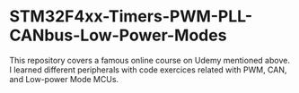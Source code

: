 # STM32F4xx-Timers-PWM-PLL-CANbus-Low-Power-Modes
This repository covers a famous online course on Udemy mentioned above. I learned different peripherals with code exercices related with PWM, CAN, and Low-power Mode MCUs.
